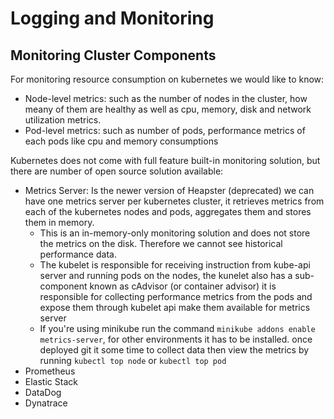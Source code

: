 # Logging and Monitoring

## Monitoring Cluster Components

For monitoring resource consumption on kubernetes we would like to know:
* Node-level metrics: such as the number of nodes in the cluster, how meany of them are healthy as well as cpu, memory, disk and network utilization metrics.
* Pod-level metrics: such as number of pods, performance metrics of each pods like cpu and memory consumptions

Kubernetes does not come with full feature built-in monitoring solution, but there are number of open source solution available:
* Metrics Server: Is the newer version of Heapster (deprecated) we can have one metrics server per kubernetes cluster, it retrieves metrics from each of the kubernetes nodes and pods, aggregates them and stores them in memory.
    * This is an in-memory-only monitoring solution and does not store the metrics on the disk. Therefore we cannot see historical performance data.
    * The kubelet is responsible for receiving instruction from kube-api server and running pods on the nodes, the kunelet also has a sub-component known as cAdvisor (or container advisor) it is responsible for collecting performance metrics from the pods and expose them through kubelet api make them available for metrics server
    * If you're using minikube run the command `minikube addons enable metrics-server`, for other environments it has to be installed. once deployed git it some time to collect data then view the metrics by running `kubectl top node` or `kubectl top pod`
* Prometheus
* Elastic Stack
* DataDog
* Dynatrace

